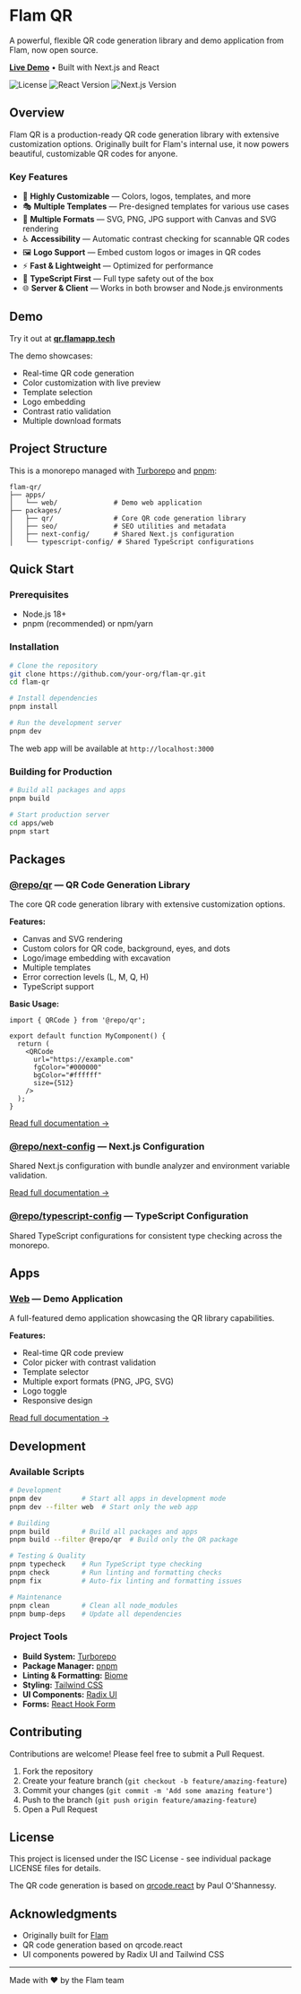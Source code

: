 # Flam QR

A powerful, flexible QR code generation library and demo application from Flam, now open source.

**[Live Demo](https://qr.flamapp.tech)** • Built with Next.js and React

<div>
  <img src="https://img.shields.io/badge/license-ISC-blue" alt="License" />
  <img src="https://img.shields.io/badge/react-19.2.0-blue" alt="React Version" />
  <img src="https://img.shields.io/badge/next.js-16.0.0-black" alt="Next.js Version" />
</div>

## Overview

Flam QR is a production-ready QR code generation library with extensive customization options. Originally built for Flam's internal use, it now powers beautiful, customizable QR codes for anyone.

### Key Features

- 🎨 **Highly Customizable** — Colors, logos, templates, and more
- 🎭 **Multiple Templates** — Pre-designed templates for various use cases
- 📱 **Multiple Formats** — SVG, PNG, JPG support with Canvas and SVG rendering
- ♿ **Accessibility** — Automatic contrast checking for scannable QR codes
- 🖼️ **Logo Support** — Embed custom logos or images in QR codes
- ⚡ **Fast & Lightweight** — Optimized for performance
- 🎯 **TypeScript First** — Full type safety out of the box
- 🌐 **Server & Client** — Works in both browser and Node.js environments

## Demo

Try it out at **[qr.flamapp.tech](https://qr.flamapp.tech)**

The demo showcases:
- Real-time QR code generation
- Color customization with live preview
- Template selection
- Logo embedding
- Contrast ratio validation
- Multiple download formats

## Project Structure

This is a monorepo managed with [Turborepo](https://turborepo.com) and [pnpm](https://pnpm.io):

```
flam-qr/
├── apps/
│   └── web/              # Demo web application
├── packages/
│   ├── qr/               # Core QR code generation library
│   ├── seo/              # SEO utilities and metadata
│   ├── next-config/      # Shared Next.js configuration
│   └── typescript-config/ # Shared TypeScript configurations
```

## Quick Start

### Prerequisites

- Node.js 18+
- pnpm (recommended) or npm/yarn

### Installation

```bash
# Clone the repository
git clone https://github.com/your-org/flam-qr.git
cd flam-qr

# Install dependencies
pnpm install

# Run the development server
pnpm dev
```

The web app will be available at `http://localhost:3000`

### Building for Production

```bash
# Build all packages and apps
pnpm build

# Start production server
cd apps/web
pnpm start
```

## Packages

### [@repo/qr](./packages/qr) — QR Code Generation Library

The core QR code generation library with extensive customization options.

**Features:**
- Canvas and SVG rendering
- Custom colors for QR code, background, eyes, and dots
- Logo/image embedding with excavation
- Multiple templates
- Error correction levels (L, M, Q, H)
- TypeScript support

**Basic Usage:**

```tsx
import { QRCode } from '@repo/qr';

export default function MyComponent() {
  return (
    <QRCode
      url="https://example.com"
      fgColor="#000000"
      bgColor="#ffffff"
      size={512}
    />
  );
}
```

[Read full documentation →](./packages/qr/README.md)

### [@repo/next-config](./packages/next-config) — Next.js Configuration

Shared Next.js configuration with bundle analyzer and environment variable validation.

[Read full documentation →](./packages/next-config/README.md)

### [@repo/typescript-config](./packages/typescript-config) — TypeScript Configuration

Shared TypeScript configurations for consistent type checking across the monorepo.

## Apps

### [Web](./apps/web) — Demo Application

A full-featured demo application showcasing the QR library capabilities.

**Features:**
- Real-time QR code preview
- Color picker with contrast validation
- Template selector
- Multiple export formats (PNG, JPG, SVG)
- Logo toggle
- Responsive design

[Read full documentation →](./apps/web/README.md)

## Development

### Available Scripts

```bash
# Development
pnpm dev          # Start all apps in development mode
pnpm dev --filter web  # Start only the web app

# Building
pnpm build        # Build all packages and apps
pnpm build --filter @repo/qr  # Build only the QR package

# Testing & Quality
pnpm typecheck    # Run TypeScript type checking
pnpm check        # Run linting and formatting checks
pnpm fix          # Auto-fix linting and formatting issues

# Maintenance
pnpm clean        # Clean all node_modules
pnpm bump-deps    # Update all dependencies
```

### Project Tools

- **Build System:** [Turborepo](https://turborepo.com)
- **Package Manager:** [pnpm](https://pnpm.io)
- **Linting & Formatting:** [Biome](https://biomejs.dev)
- **Styling:** [Tailwind CSS](https://tailwindcss.com)
- **UI Components:** [Radix UI](https://radix-ui.com)
- **Forms:** [React Hook Form](https://react-hook-form.com)

## Contributing

Contributions are welcome! Please feel free to submit a Pull Request.

1. Fork the repository
2. Create your feature branch (`git checkout -b feature/amazing-feature`)
3. Commit your changes (`git commit -m 'Add some amazing feature'`)
4. Push to the branch (`git push origin feature/amazing-feature`)
5. Open a Pull Request

## License

This project is licensed under the ISC License - see individual package LICENSE files for details.

The QR code generation is based on [qrcode.react](https://github.com/zpao/qrcode.react) by Paul O'Shannessy.

## Acknowledgments

- Originally built for [Flam](https://flamapp.ai)
- QR code generation based on qrcode.react
- UI components powered by Radix UI and Tailwind CSS

---

Made with ❤️ by the Flam team
